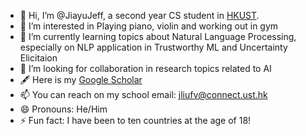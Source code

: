 - 👋 Hi, I’m @JiayuJeff, a second year CS student in [HKUST](https://hkust.edu.hk/).
- 👀 I’m interested in Playing piano, violin and working out in gym
- 🌱 I’m currently learning topics about Natural Language Processing, especially on NLP application in Trustworthy ML and Uncertainty Elicitaion
- 💞️ I’m looking for collaboration in research topics related to AI
- 🖋️ Here is my [Google Scholar](https://scholar.google.com/citations?user=PIQxhfMAAAAJ&hl=en)  
- 📫 You can reach on my school email: jliufv@connect.ust.hk
- 😄 Pronouns: He/Him
- ⚡ Fun fact: I have been to ten countries at the age of 18!

<!---
JiayuJeff/JiayuJeff is a ✨ special ✨ repository because its `README.md` (this file) appears on your GitHub profile.
You can click the Preview link to take a look at your changes.
--->
